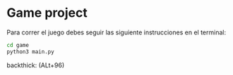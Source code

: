 # Game project 

Para correr el juego debes seguir las siguiente instrucciones en el terminal:

```sh
cd game
python3 main.py
```

backthick: (ALt+96)